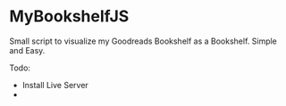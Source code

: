 # MyBookshelfJS

Small script to visualize my Goodreads Bookshelf as a Bookshelf. Simple and Easy. 

Todo: 

- Install Live Server
- 
